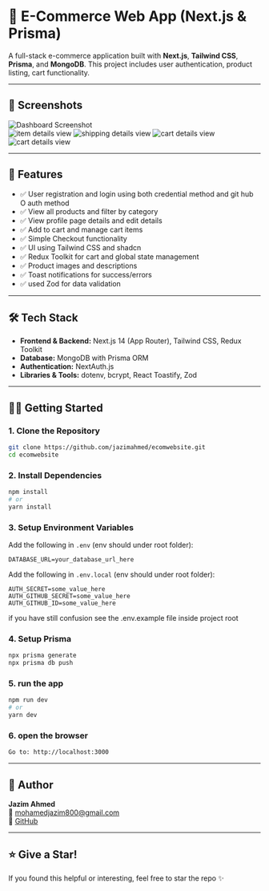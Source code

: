 # 🛒 E-Commerce Web App (Next.js & Prisma)

A full-stack e-commerce application built with **Next.js**, **Tailwind CSS**, **Prisma**, and **MongoDB**. This project includes user authentication, product listing, cart functionality.

---

## 📸 Screenshots

![Dashboard Screenshot](https://i.ibb.co/LH914HQ/image.png)  
![item details view](https://i.ibb.co/j9p8DYm2/image.png)
![shipping details view](https://i.ibb.co/TM3jsJdY/image.png)
![cart details view](https://i.ibb.co/yB8qkRnQ/image.png)
![cart details view](https://i.ibb.co/yB8qkRnQ/image.png)


---

## 🚀 Features

- ✅ User registration and login using both credential method and git hub O auth method
- ✅ View all products and filter by category
- ✅ View profile page details and edit details
- ✅ Add to cart and manage cart items
- ✅ Simple Checkout functionality 
- ✅ UI using Tailwind CSS and shadcn
- ✅ Redux Toolkit for cart and global state management
- ✅ Product images and descriptions
- ✅ Toast notifications for success/errors
- ✅ used Zod for data validation
---

## 🛠️ Tech Stack

- **Frontend & Backend:** Next.js 14 (App Router), Tailwind CSS, Redux Toolkit  
- **Database:** MongoDB with Prisma ORM  
- **Authentication:** NextAuth.js  
- **Libraries & Tools:**  dotenv, bcrypt, React Toastify, Zod

---

## 🧑‍💻 Getting Started

### 1. Clone the Repository

```bash
git clone https://github.com/jazimahmed/ecomwebsite.git
cd ecomwebsite

```

### 2. **Install Dependencies**

```bash
npm install
# or
yarn install
```
### 3. **Setup Environment Variables**
Add the following in `.env` (env should under root folder):

```
DATABASE_URL=your_database_url_here
```

Add the following in `.env.local` (env should under root folder):

```
AUTH_SECRET=some_value_here
AUTH_GITHUB_SECRET=some_value_here
AUTH_GITHUB_ID=some_value_here

```
 if you have still confusion see the .env.example file inside project root
### 4. **Setup Prisma**

```bash
npx prisma generate
npx prisma db push
```
### 5. **run the app**

```bash
npm run dev
# or
yarn dev
```
### 6. **open the browser**

```bash
Go to: http://localhost:3000
```



---

## 🙌 Author

**Jazim Ahmed**  
📧 mohamedjazim800@gmail.com  
🔗 [GitHub](https://github.com/jazimahmed)

---

## ⭐ Give a Star!

If you found this helpful or interesting, feel free to star the repo ✨
